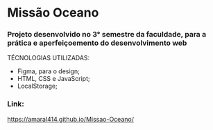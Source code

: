 # Missão Oceano
### Projeto desenvolvido no 3° semestre da faculdade, para a prática e aperfeiçoemento do desenvolvimento web
TÉCNOLOGIAS UTILIZADAS:
- Figma, para o design;
- HTML, CSS e JavaScript;
- LocalStorage;

### Link:
https://amaral414.github.io/Missao-Oceano/
